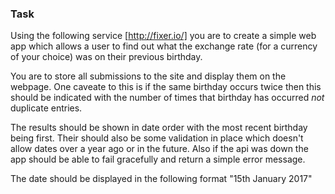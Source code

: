 ### Task

Using the following service [http://fixer.io/] you are to create a simple web app which allows a user to find out what the exchange rate (for a currency of your choice) was on their previous birthday. 

You are to store all submissions to the site and display them on the webpage. One caveate to this is if the same birthday occurs twice then this should be indicated with the number of times that birthday has occurred _not_ duplicate entries.

The results should be shown in date order with the most recent birthday being first. Their should also be some validation in place which doesn't allow dates over a year ago or in the future. Also if the api was down the app should be able to fail gracefully and return a simple error message.

The date should be displayed in the following format "15th January 2017"
